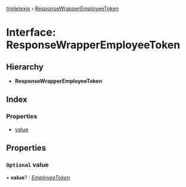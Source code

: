 [tripletexjs](../README.md) › [ResponseWrapperEmployeeToken](responsewrapperemployeetoken.md)

# Interface: ResponseWrapperEmployeeToken

## Hierarchy

* **ResponseWrapperEmployeeToken**

## Index

### Properties

* [value](responsewrapperemployeetoken.md#optional-value)

## Properties

### `Optional` value

• **value**? : *[EmployeeToken](employeetoken.md)*
